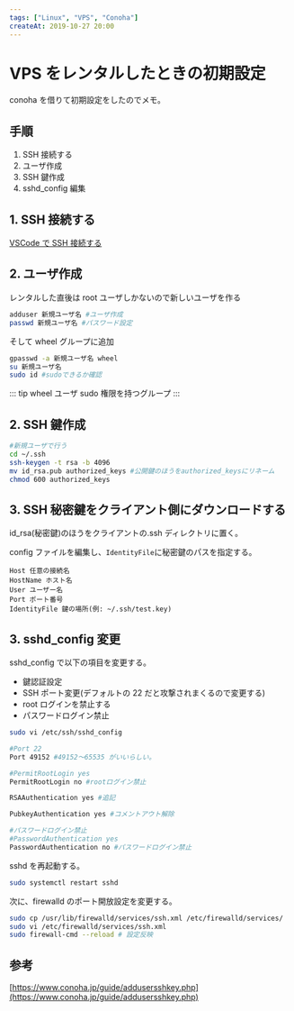 ```yaml
---
tags: ["Linux", "VPS", "Conoha"]
createAt: 2019-10-27 20:00
---
```


# VPS をレンタルしたときの初期設定

conoha を借りて初期設定をしたのでメモ。

## 手順

1. SSH 接続する
2. ユーザ作成
3. SSH 鍵作成
4. sshd_config 編集

## 1. SSH 接続する

[VSCode で SSH 接続する](/posts/2019/10/26/ssh-connection-with-vscode.html)

## 2. ユーザ作成

レンタルした直後は root ユーザしかないので新しいユーザを作る

```sh
adduser 新規ユーザ名 #ユーザ作成
passwd 新規ユーザ名 #パスワード設定
```

そして wheel グループに追加

```sh
gpasswd -a 新規ユーザ名 wheel
su 新規ユーザ名
sudo id #sudoできるか確認
```

::: tip wheel ユーザ
sudo 権限を持つグループ
:::

## 2. SSH 鍵作成

```sh
#新規ユーザで行う
cd ~/.ssh
ssh-keygen -t rsa -b 4096
mv id_rsa.pub authorized_keys #公開鍵のほうをauthorized_keysにリネーム
chmod 600 authorized_keys
```

## 3. SSH 秘密鍵をクライアント側にダウンロードする

id_rsa(秘密鍵)のほうをクライアントの.ssh ディレクトリに置く。

config ファイルを編集し、`IdentityFile`に秘密鍵のパスを指定する。

```
Host 任意の接続名
HostName ホスト名
User ユーザー名
Port ポート番号
IdentityFile 鍵の場所(例: ~/.ssh/test.key)
```

## 3. sshd_config 変更

sshd_config で以下の項目を変更する。

- 鍵認証設定
- SSH ポート変更(デフォルトの 22 だと攻撃されまくるので変更する)
- root ログインを禁止する
- パスワードログイン禁止

```sh
sudo vi /etc/ssh/sshd_config

#Port 22
Port 49152 #49152〜65535 がいいらしい。

#PermitRootLogin yes
PermitRootLogin no #rootログイン禁止

RSAAuthentication yes #追記

PubkeyAuthentication yes #コメントアウト解除

#パスワードログイン禁止
#PasswordAuthentication yes
PasswordAuthentication no #パスワードログイン禁止
```

sshd を再起動する。

```sh
sudo systemctl restart sshd
```

次に、firewalld のポート開放設定を変更する。

```sh
sudo cp /usr/lib/firewalld/services/ssh.xml /etc/firewalld/services/
sudo vi /etc/firewalld/services/ssh.xml
sudo firewall-cmd --reload # 設定反映
```

## 参考

[https://www.conoha.jp/guide/addusersshkey.php](https://www.conoha.jp/guide/addusersshkey.php)
